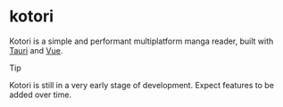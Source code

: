# kotori

Kotori is a simple and performant multiplatform manga reader, built with [Tauri](https://tauri.app/) and [Vue](https://vuejs.org/).

> [!TIP]
> Kotori is still in a very early stage of development. Expect features to be added over time.
